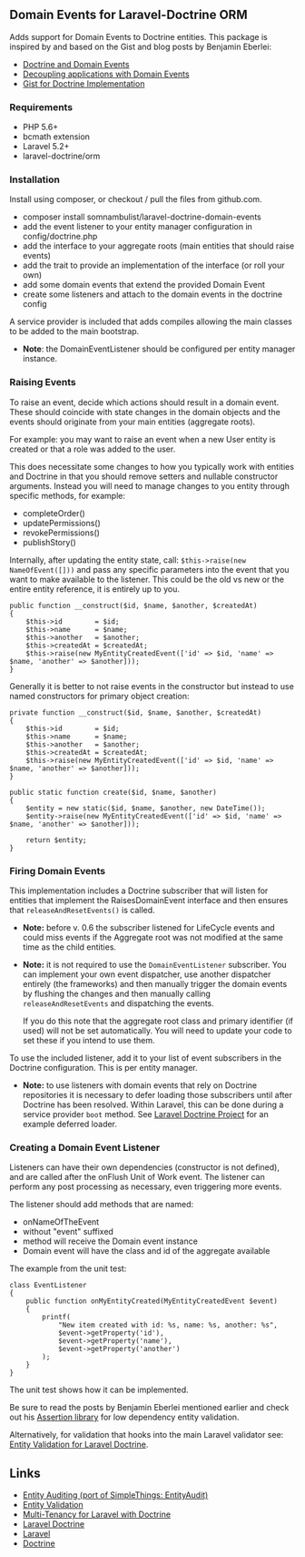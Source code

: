 ## Domain Events for Laravel-Doctrine ORM

Adds support for Domain Events to Doctrine entities. This package is inspired by and based
on the Gist and blog posts by Benjamin Eberlei: 

 * [Doctrine and Domain Events](https://github.com/beberlei/whitewashing.de/blob/master/2013/07/24/doctrine_and_domainevents.rst)
 * [Decoupling applications with Domain Events](http://www.whitewashing.de/2012/08/25/decoupling_applications_with_domain_events.html)
 * [Gist for Doctrine Implementation](https://gist.github.com/beberlei/53cd6580d87b1f5cd9ca)

### Requirements

 * PHP 5.6+
 * bcmath extension
 * Laravel 5.2+
 * laravel-doctrine/orm

### Installation

Install using composer, or checkout / pull the files from github.com.

 * composer install somnambulist/laravel-doctrine-domain-events
 * add the event listener to your entity manager configuration in config/doctrine.php
 * add the interface to your aggregate roots (main entities that should raise events)
 * add the trait to provide an implementation of the interface (or roll your own)
 * add some domain events that extend the provided Domain Event
 * create some listeners and attach to the domain events in the doctrine config

A service provider is included that adds compiles allowing the main classes to be
added to the main bootstrap.

 * __Note__: the DomainEventListener should be configured per entity manager instance.

### Raising Events

To raise an event, decide which actions should result in a domain event. These should
coincide with state changes in the domain objects and the events should originate from
your main entities (aggregate roots).

For example: you may want to raise an event when a new User entity is created or that
a role was added to the user.

This does necessitate some changes to how you typically work with entities and Doctrine
in that you should remove setters and nullable constructor arguments. Instead you will
need to manage changes to you entity through specific methods, for example:

 * completeOrder()
 * updatePermissions()
 * revokePermissions()
 * publishStory()

Internally, after updating the entity state, call: `$this->raise(new NameOfEvent([]))`
and pass any specific parameters into the event that you want to make available to the
listener. This could be the old vs new or the entire entity reference, it is entirely
up to you.

    public function __construct($id, $name, $another, $createdAt)
    {
        $this->id        = $id;
        $this->name      = $name;
        $this->another   = $another;
        $this->createdAt = $createdAt;
        $this->raise(new MyEntityCreatedEvent(['id' => $id, 'name' => $name, 'another' => $another]));
    }

Generally it is better to not raise events in the constructor but instead to use named
constructors for primary object creation:

    private function __construct($id, $name, $another, $createdAt)
    {
        $this->id        = $id;
        $this->name      = $name;
        $this->another   = $another;
        $this->createdAt = $createdAt;
        $this->raise(new MyEntityCreatedEvent(['id' => $id, 'name' => $name, 'another' => $another]));
    }
    
    public static function create($id, $name, $another)
    {
        $entity = new static($id, $name, $another, new DateTime());
        $entity->raise(new MyEntityCreatedEvent(['id' => $id, 'name' => $name, 'another' => $another]));
        
        return $entity;
    }

### Firing Domain Events

This implementation includes a Doctrine subscriber that will listen for entities that
implement the RaisesDomainEvent interface and then ensures that `releaseAndResetEvents()`
is called.

 * __Note:__ before v. 0.6 the subscriber listened for LifeCycle events and could miss
   events if the Aggregate root was not modified at the same time as the child entities.
 
 * __Note:__ it is not required to use the `DomainEventListener` subscriber. You can
   implement your own event dispatcher, use another dispatcher entirely (the frameworks)
   and then manually trigger the domain events by flushing the changes and then manually
   calling `releaseAndResetEvents` and dispatching the events.
   
   If you do this note that the aggregate root class and primary identifier (if used)
   will not be set automatically. You will need to update your code to set these if
   you intend to use them.

To use the included listener, add it to your list of event subscribers in the Doctrine
configuration. This is per entity manager.

 * __Note:__ to use listeners with domain events that rely on Doctrine repositories
   it is necessary to defer loading those subscribers until after Doctrine has been
   resolved. Within Laravel, this can be done during a service provider `boot` method.
   See [Laravel Doctrine Project](https://github.com/dave-redfern/laravel-doctrine-project)
   for an example deferred loader.

### Creating a Domain Event Listener

Listeners can have their own dependencies (constructor is not defined), and are called
after the onFlush Unit of Work event. The listener can perform any post processing as
necessary, even triggering more events.

The listener should add methods that are named:

 * onNameOfTheEvent
 * without "event" suffixed
 * method will receive the Domain event instance
 * Domain event will have the class and id of the aggregate available

The example from the unit test:

    class EventListener
    {    
        public function onMyEntityCreated(MyEntityCreatedEvent $event)
        {
            printf(
                "New item created with id: %s, name: %s, another: %s",
                $event->getProperty('id'),
                $event->getProperty('name'),
                $event->getProperty('another')
            );
        }
    }

The unit test shows how it can be implemented.

Be sure to read the posts by Benjamin Eberlei mentioned earlier and check out his
[Assertion library](https://github.com/beberlei/assert) for low dependency entity
validation.

Alternatively, for validation that hooks into the main Laravel validator see:
[Entity Validation for Laravel Doctrine](https://github.com/dave-redfern/laravel-doctrine-entity-validation).

## Links

 * [Entity Auditing (port of SimpleThings: EntityAudit)](https://github.com/dave-redfern/laravel-doctrine-entity-audit)
 * [Entity Validation](https://github.com/dave-redfern/laravel-doctrine-entity-validation)
 * [Multi-Tenancy for Laravel with Doctrine](https://github.com/dave-redfern/laravel-doctrine-tenancy)
 * [Laravel Doctrine](http://laraveldoctrine.org)
 * [Laravel](http://laravel.com)
 * [Doctrine](http://doctrine-project.org)
